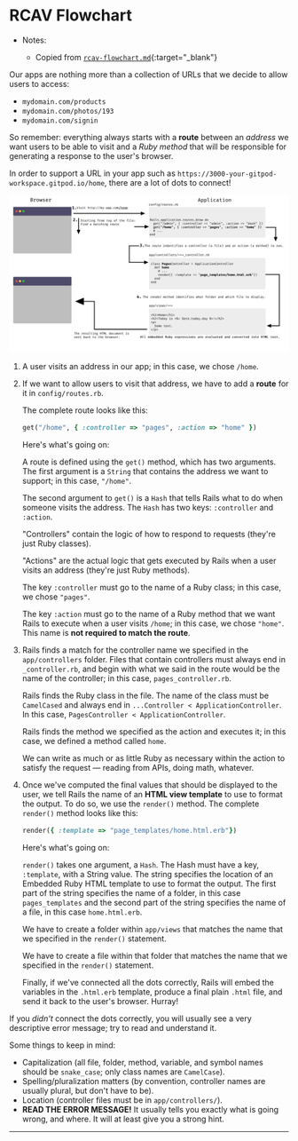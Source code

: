 # RCAV Flowchart

- Notes:

    - Copied from [`rcav-flowchart.md`](https://github.com/firstdraft/appdev-chapters/blob/benp-edits/rcav-flowchart.md){:target="_blank"}

Our apps are nothing more than a collection of URLs that we decide to allow users to access:

 - `mydomain.com/products`
 - `mydomain.com/photos/193`
 - `mydomain.com/signin`

So remember: everything always starts with a **route** between an *address* we want users to be able to visit and a *Ruby method* that will be responsible for generating a response to the user's browser.

In order to support a URL in your app such as `https://3000-your-gitpod-workspace.gitpod.io/home`, there are a lot of dots to connect!

![](assets/rcav-flowchart/rcav-chart.png)

 1. A user visits an address in our app; in this case, we chose `/home`.
 2. If we want to allow users to visit that address, we have to add a **route** for it in `config/routes.rb`.
 
    The complete route looks like this:
    
    ```ruby
    get("/home", { :controller => "pages", :action => "home" })
    ```
    
    Here's what's going on:

    A route is defined using the `get()` method, which has two arguments. The first argument is a `String` that contains the address we want to support; in this case, `"/home"`.
    
    The second argument to `get()` is a `Hash` that tells Rails what to do when someone visits the address. The `Hash` has two keys: `:controller` and `:action`.
 
    "Controllers" contain the logic of how to respond to requests (they're just Ruby classes).
    
    "Actions" are the actual logic that gets executed by Rails when a user visits an address (they're just Ruby methods).
    
    The key `:controller` must go to the name of a Ruby class; in this case, we chose `"pages"`.
    
    The key `:action` must go to the name of a Ruby method that we want Rails to execute when a user visits `/home`; in this case, we chose `"home"`. This name is **not required to match the route**.
  
 3. Rails finds a match for the controller name we specified in the `app/controllers` folder. Files that contain controllers must always end in `_controller.rb`, and begin with what we said in the route would be the name of the controller; in this case, `pages_controller.rb`.
  
    Rails finds the Ruby class in the file. The name of the class must be `CamelCased` and always end in `...Controller < ApplicationController`. In this case, `PagesController < ApplicationController`.
    
    Rails finds the method we specified as the action and executes it; in this case, we defined a method called `home`.
    
    We can write as much or as little Ruby as necessary within the action to satisfy the request — reading from APIs, doing math, whatever.
  
4. Once we've computed the final values that should be displayed to the user, we tell Rails the name of an **HTML view template** to use to format the output. To do so, we use the `render()` method. The complete `render()` method looks like this:
    
    ```ruby
    render({ :template => "page_templates/home.html.erb"})
    ```

    Here's what's going on:

    `render()` takes one argument, a `Hash`. The Hash must have a key, `:template`, with a String value. The string specifies the location of an Embedded Ruby HTML template to use to format the output. The first part of the string specifies the name of a folder, in this case `pages_templates` and the second part of the string specifies the name of a file, in this case `home.html.erb`.
  
    We have to create a folder within `app/views` that matches the name that we specified in the `render()` statement.
  
    We have to create a file within that folder that matches the name that we specified in the `render()` statement.

    Finally, if we've connected all the dots correctly, Rails will embed the variables in the `.html.erb` template, produce a final plain `.html` file, and send it back to the user's browser. Hurray!
 
If you _didn't_ connect the dots correctly, you will usually see a very descriptive error message; try to read and understand it.

Some things to keep in mind:

 - Capitalization (all file, folder, method, variable, and symbol names should be `snake_case`; only class names are `CamelCase`).
 - Spelling/pluralization matters (by convention, controller names are usually plural, but don't have to be).
 - Location (controller files must be in `app/controllers/`).
 - **READ THE ERROR MESSAGE!** It usually tells you exactly what is going wrong, and where. It will at least give you a strong hint.

---
